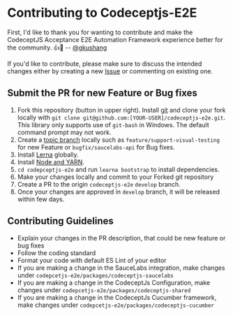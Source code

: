 # Contributing to Codeceptjs-E2E

First, I'd like to thank you for wanting to contribute and make the CodeceptJS Acceptance E2E Automation Framework experience better for the community. :+1::tada: -- [@gkushang](https://github.com/gkushang/)

If you'd like to contribute, please make sure to discuss the intended changes either by creating a new [Issue](https://github.com/gkushang/codeceptjs-e2e/issues) or commenting on existing one.

## Submit the PR for new Feature or Bug fixes

1. Fork this repository (button in upper right). Install [git](https://git-scm.com/) and clone your fork locally with `git clone git@github.com:[YOUR-USER]/codeceptjs-e2e.git`. This library only supports use of `git-bash` in Windows. The default command prompt may not work.
1. Create a [topic branch](https://git-scm.com/book/en/v2/Git-Branching-Branching-Workflows) locally such as `feature/support-visual-testing` for new Feature or `bugfix/saucelabs-api` for Bug fixes.
1. Install [Lerna](https://www.npmjs.com/package/lerna) globally.
1. Install [Node and YARN](https://nodejs.org/en/).
1. `cd codepceptjs-e2e` and run `learna bootstrap` to install dependencies.
1. Make your changes locally and commit to your Forked git repository
1. Create a PR to the origin `codeceptjs-e2e` `develop` branch.
1. Once your changes are approved in `develop` branch, it will be released within few days.

## Contributing Guidelines

* Explain your changes in the PR description, that could be new feature or bug fixes
* Follow the coding standard 
* Format your code with default ES Lint of your editor
* If you are making a change in the SauceLabs integration, make changes under `codepcetjs-e2e/packages/codeceptjs-saucelabs`
* If you are making a change in the CodeceptJs Configuration, make changes under `codepcetjs-e2e/packages/codeceptjs-shared`
* If you are making a change in the CodeceptJs Cucumber framework, make changes under `codepcetjs-e2e/packages/codeceptjs-cucumber`

